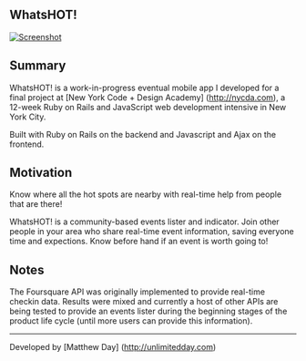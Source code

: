 ## WhatsHOT!

[![Screenshot](/whatshot/app/assets/images/screenshot.jpg)](http://whatshot.herokuapp.com)

## Summary

WhatsHOT! is a work-in-progress eventual mobile app I developed for a final project at [New York Code + Design Academy] (http://nycda.com), a 12-week Ruby on Rails and JavaScript web development intensive in New York City.

Built with Ruby on Rails on the backend and Javascript and Ajax on the frontend.

## Motivation

Know where all the hot spots are nearby with real-time help from people that are there!

WhatsHOT! is a community-based events lister and indicator. Join other people in your area who share real-time event information, saving everyone time and expections. Know before hand if an event is worth going to!

## Notes

The Foursquare API was originally implemented to provide real-time checkin data. Results were mixed and currently a host of other APIs are being tested to provide an events lister during the beginning stages of the product life cycle (until more users can provide this information).

---
Developed by [Matthew Day] (http://unlimitedday.com)